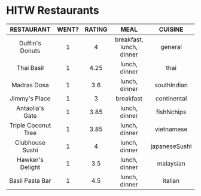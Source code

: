 # HITW Restaurants

**RESTAURANT**|**WENT?**|**RATING**|**MEAL**|**CUISINE**
:-----:|:-----:|:-----:|:-----:|:-----:
Duffin's Donuts|1|4|breakfast, lunch, dinner|general
Thai Basil|1|4.25|lunch, dinner|thai
Madras Dosa|1|3.6|lunch, dinner|southIndian
Jimmy's Place|1|3|breakfast|continental
Antaolia's Gate|1|3.85|lunch, dinner|fishNchips
Triple Coconut Tree|1|3.85|lunch, dinner|vietnamese
Clubhouse Sushi|1|4|lunch, dinner|japaneseSushi
Hawker's Delight|1|3.5|lunch, dinner|malaysian
Basil Pasta Bar|1|4.5|lunch, dinner|italian
